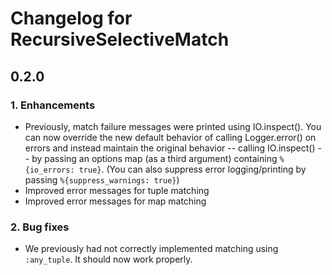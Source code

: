 # Changelog for RecursiveSelectiveMatch

## 0.2.0

### 1. Enhancements

  * Previously, match failure messages were printed using IO.inspect(). You can now override the new default behavior of calling Logger.error() on errors and instead maintain the original behavior -- calling IO.inspect() -- by passing an options map (as a third argument) containing `%{io_errors: true}`. (You can also suppress error logging/printing by passing `%{suppress_warnings: true}`)
  * Improved error messages for tuple matching
  * Improved error messages for map matching

### 2. Bug fixes

  * We previously had not correctly implemented matching using `:any_tuple`. It should now work properly.
